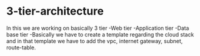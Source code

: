# 3-tier-architecture
In this we are working on basically 3 tier
-Web tier
-Application tier
-Data base tier
-Basically we have to create a template regarding the cloud stack and in that template
we have to add the vpc, internet gateway,  subnet, route-table.
